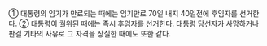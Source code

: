 ① 대통령의 임기가 만료되는 때에는 임기만료 70일 내지 40일전에 후임자를 선거한다.
② 대통령이 궐위된 때에는 즉시 후임자를 선거한다. 대통령 당선자가 사망하거나 판결 기타의 사유로 그 자격을 상실한 때에도 또한 같다.
